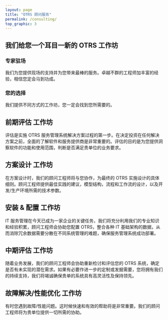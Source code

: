 ```yaml
---
layout: page
title: "OTRS 顾问服务"
permalink: /consulting/
top_graphic: 3
---
```


## 我们给您一个耳目一新的 OTRS 工作坊

### 专家驻场

我们为您提供现场的支持并为您带来最棒的服务。卓越不群的工程师加丰富的经验，相信您定会马到功成。

### 您的选择

我们提供不同方式的工作坊，您一定会找到您所需要的。

## 前期评估 工作坊

评估是实施 OTRS 服务管理系统解决方案过程的第一步。在决定投资在任何解决方案之前，全面的了解软件和服务提供商是非常重要的。评估的目的是为您提供洞察软件的功能和使用范围，判断是否满足贵单位的业务要求。

## 方案设计 工作坊

在方案设计时，我们的顾问工程师将与您协作，为最终的 OTRS 实施设计的具体细则。顾问工程师提供最佳实践的建议，模型结构，流程和工作流的设计，以及开发/生产环境所需的技术参数。

## 安装 & 配置 工作坊

IT 服务管理在今天已成为一家企业的关键任务，我们将充分利用我们的专业知识和经验积累，顾问工程师会协助您配置 OTRS，整合各种 IT 基础架构的数据，从而消除冗余数据需要分散在不同系统管理的难题，确保服务管理系统成功部署。

## 中期评估 工作坊

随着业务发展，我们的顾问工程师会协助重新检讨和评估您的 OTRS 系统，确定是否有未实现的潜在需求。如果有必要作进一步的定制或发掘需要，您将拥有我们的持续支持，我们将竭诚确保贵单的系统具有高灵活性及保持领先。

## 故障解决/性能优化 工作坊

有时您遇到故障/性能问题。这时候快速和有效的帮助将是非常重要。我们的顾问工程师将为贵单位提供一切所需的协助。